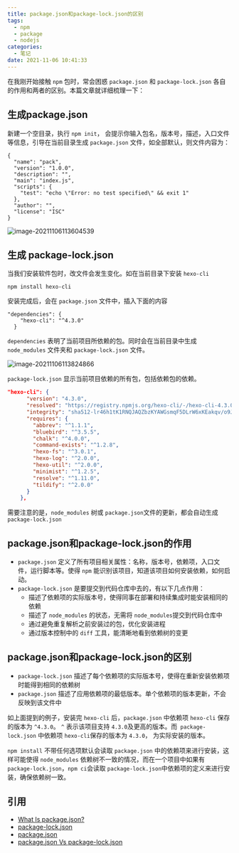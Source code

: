 ```yaml
---
title: package.json和package-lock.json的区别
tags:
  - npm
  - package
  - nodejs
categories:
  - 笔记
date: 2021-11-06 10:41:33
---
```



在我刚开始接触 `npm` 包时，常会困惑 `package.json` 和 `package-lock.json` 各自的作用和两者的区别。本篇文章就详细梳理一下：

##  生成package.json

新建一个空目录，执行 `npm init`， 会提示你输入包名，版本号，描述，入口文件等信息，引导在当前目录生成  `package.json` 文件，如全部默认，则文件内容为：

```
{
  "name": "pack",
  "version": "1.0.0",
  "description": "",
  "main": "index.js",
  "scripts": {
    "test": "echo \"Error: no test specified\" && exit 1"
  },
  "author": "",
  "license": "ISC"
}

```

![image-20211106113604539](https://cdn.jsdelivr.net/gh/KJohn2q/John-s-figure-bed/image/202111061136595.png)

## 生成 package-lock.json

当我们安装软件包时，改文件会发生变化。如在当前目录下安装 `hexo-cli`

```
npm install hexo-cli
```

安装完成后，会在 `package.json` 文件中，插入下面的内容

```
"dependencies": {
    "hexo-cli": "^4.3.0"
  }
```

`dependencies` 表明了当前项目所依赖的包。同时会在当前目录中生成 `node_modules` 文件夹和 `package-lock.json` 文件。

![image-20211106113824866](https://cdn.jsdelivr.net/gh/KJohn2q/John-s-figure-bed/image/202111061138926.png)

`package-lock.json` 显示当前项目依赖的所有包，包括依赖包的依赖。

```json
"hexo-cli": {
      "version": "4.3.0",
      "resolved": "https://registry.npmjs.org/hexo-cli/-/hexo-cli-4.3.0.tgz",
      "integrity": "sha512-lr46h1tK1RNQJAQZbzKYAWGsmqF5DLrW6xKEakqv/o9JqgdeempBjIm7HqjcZEUBpWij4EO65X6YJiDmT9LR7g==",
      "requires": {
        "abbrev": "^1.1.1",
        "bluebird": "^3.5.5",
        "chalk": "^4.0.0",
        "command-exists": "^1.2.8",
        "hexo-fs": "^3.0.1",
        "hexo-log": "^2.0.0",
        "hexo-util": "^2.0.0",
        "minimist": "^1.2.5",
        "resolve": "^1.11.0",
        "tildify": "^2.0.0"
      }
    },
```

需要注意的是，`node_modules` 树或 `package.json`文件的更新，都会自动生成 `package-lock.json`

## package.json和package-lock.json的作用

* `package.json` 定义了所有项目相关属性：名称，版本号，依赖项，入口文件，运行脚本等。使得 `npm` 能识别该项目，知道该项目如何安装依赖，如何启动。
* `package-lock.json` 是要提交到代码仓库中去的，有以下几点作用：
  - 描述了依赖项的实际版本号，使得同事在部署和持续集成时能安装相同的依赖
  - 描述了 `node_modules` 的状态，无需将 `node_modules`提交到代码仓库中
  - 通过避免重复解析之前安装过的包，优化安装进程
  - 通过版本控制中的 `diff` 工具，能清晰地看到依赖树的变更

## package.json和package-lock.json的区别

* `package-lock.json` 描述了每个依赖项的实际版本号，使得在重新安装依赖项时能得到相同的依赖树
* `package.json` 描述了应用依赖项的最低版本。单个依赖项的版本更新，不会反映到该文件中

如上面提到的例子，安装完 `hexo-cli` 后，`package.json` 中依赖项 `hexo-cli` 保存的版本为 `^4.3.0`。 `^` 表示该项目支持 `4.3.0`及更高的版本。而` package-lock.json` 中依赖项 `hexo-cli`保存的版本为 `4.3.0`， 为实际安装的版本。

`npm install` 不带任何选项默认会读取 `package.json` 中的依赖项来进行安装，这样可能使得 `node_modules` 依赖树不一致的情况，而在一个项目中如果有 `package-lock.json`，`npm ci`会读取 `package-lock.json`中依赖项的定义来进行安装，确保依赖树一致。

## 引用

* [What Is package.json?](https://heynode.com/tutorial/what-packagejson/)
* [package-lock.json](https://docs.npmjs.com/cli/v7/configuring-npm/package-lock-json)
* [package.json](https://docs.npmjs.com/cli/v7/configuring-npm/package-json)
* [package.json Vs package-lock.json](https://medium.com/dlt-labs-publication/package-json-vs-package-lock-json-c8d5deba12cb)

